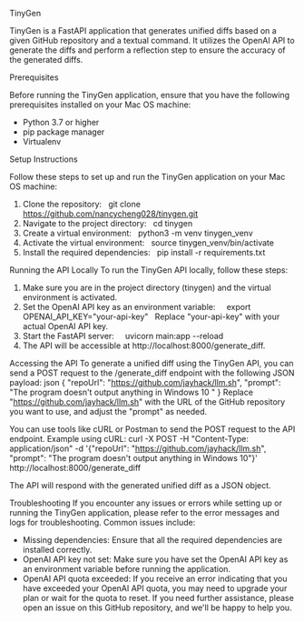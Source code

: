 TinyGen

TinyGen is a FastAPI application that generates unified diffs based on a given GitHub repository and a textual command. It utilizes the OpenAI API to generate the diffs and perform a reflection step to ensure the accuracy of the generated diffs.

Prerequisites

Before running the TinyGen application, ensure that you have the following prerequisites installed on your Mac OS machine:
* Python 3.7 or higher
* pip package manager
* Virtualenv

Setup Instructions

Follow these steps to set up and run the TinyGen application on your Mac OS machine:
1. Clone the repository:   git clone https://github.com/nancycheng028/tinygen.git
2. Navigate to the project directory:   cd tinygen  
3. Create a virtual environment:   python3 -m venv tinygen_venv  
4. Activate the virtual environment:   source tinygen_venv/bin/activate  
5. Install the required dependencies:   pip install -r requirements.txt

Running the API Locally
To run the TinyGen API locally, follow these steps:
1. Make sure you are in the project directory (tinygen) and the virtual environment is activated.
2. Set the OpenAI API key as an environment variable:     export OPENAI_API_KEY="your-api-key"   Replace "your-api-key" with your actual OpenAI API key.
3. Start the FastAPI server:     uvicorn main:app --reload  
4. The API will be accessible at http://localhost:8000/generate_diff.

Accessing the API
To generate a unified diff using the TinyGen API, you can send a POST request to the /generate_diff endpoint with the following JSON payload:
json
{
  "repoUrl": "https://github.com/jayhack/llm.sh",
  "prompt": "The program doesn't output anything in Windows 10 "
}
Replace "https://github.com/jayhack/llm.sh" with the URL of the GitHub repository you want to use, and adjust the "prompt" as needed.

You can use tools like cURL or Postman to send the POST request to the API endpoint.
Example using cURL:
curl -X POST -H "Content-Type: application/json" -d '{"repoUrl": "https://github.com/jayhack/llm.sh", "prompt": "The program doesn't output anything in Windows 10"}' http://localhost:8000/generate_diff

The API will respond with the generated unified diff as a JSON object.

Troubleshooting
If you encounter any issues or errors while setting up or running the TinyGen application, please refer to the error messages and logs for troubleshooting. Common issues include:
* Missing dependencies: Ensure that all the required dependencies are installed correctly.
* OpenAI API key not set: Make sure you have set the OpenAI API key as an environment variable before running the application.
* OpenAI API quota exceeded: If you receive an error indicating that you have exceeded your OpenAI API quota, you may need to upgrade your plan or wait for the quota to reset.
If you need further assistance, please open an issue on this GitHub repository, and we'll be happy to help you.
